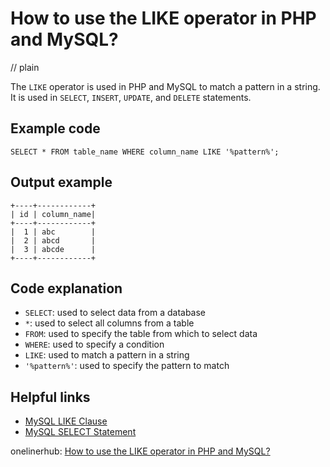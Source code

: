 # How to use the LIKE operator in PHP and MySQL?
// plain

The `LIKE` operator is used in PHP and MySQL to match a pattern in a string. It is used in `SELECT`, `INSERT`, `UPDATE`, and `DELETE` statements.

## Example code

```
SELECT * FROM table_name WHERE column_name LIKE '%pattern%';
```

## Output example

```
+----+------------+
| id | column_name|
+----+------------+
|  1 | abc        |
|  2 | abcd       |
|  3 | abcde      |
+----+------------+
```

## Code explanation

- `SELECT`: used to select data from a database
- `*`: used to select all columns from a table
- `FROM`: used to specify the table from which to select data
- `WHERE`: used to specify a condition
- `LIKE`: used to match a pattern in a string
- `'%pattern%'`: used to specify the pattern to match

## Helpful links
- [MySQL LIKE Clause](https://www.w3schools.com/sql/sql_like.asp)
- [MySQL SELECT Statement](https://www.w3schools.com/sql/sql_select.asp)

onelinerhub: [How to use the LIKE operator in PHP and MySQL?](https://onelinerhub.com/php-mysql/how-to-use-the-like-operator-in-php-and-mysql)
